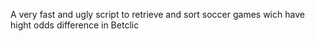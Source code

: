 A very fast and ugly script to retrieve and sort soccer games wich have hight odds difference in Betclic
